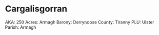 # Cargalisgorran

AKA: 250
Acres: Armagh
Barony: Derrynoose
County: Tiranny
PLU: Ulster
Parish: Armagh